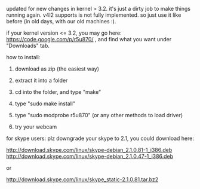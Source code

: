 updated for new changes in kernel > 3.2. it's just a dirty job to make things running again. v4l2 supports is not fully implemented. so just use it like before (in old days, with our old machines :).

if your kernel version <= 3.2, you may go here: https://code.google.com/p/r5u870/ , and find what you want under "Downloads" tab.

how to install:

1. download as zip (the easiest way)

2. extract it into a folder

3. cd into the folder, and type "make"

4. type "sudo make install"

5. type "sudo modprobe r5u870" (or any other methods to load driver)

6. try your webcam

for skype users: plz downgrade your skype to 2.1, you could download here:

http://download.skype.com/linux/skype-debian_2.1.0.81-1_i386.deb http://download.skype.com/linux/skype-debian_2.1.0.47-1_i386.deb

or

http://download.skype.com/linux/skype_static-2.1.0.81.tar.bz2
